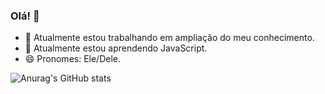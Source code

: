 ### Olá! 🐧

- 🔭 Atualmente estou trabalhando em ampliação do meu conhecimento.
- 🌱 Atualmente estou aprendendo JavaScript.
- 😄 Pronomes: Ele/Dele.


![Anurag's GitHub stats](https://github-readme-stats.vercel.app/api?username=ryandias612&show_icons=true&theme=radical)





